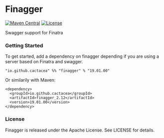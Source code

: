 # Finagger
[![Maven Central](https://maven-badges.herokuapp.com/maven-central/io.github.cactacea/finagger_2.12/badge.svg)](https://maven-badges.herokuapp.com/maven-central/io.github.cactacea/finagger_2.12)
[![License](https://img.shields.io/badge/License-Apache%202.0-blue.svg)](https://opensource.org/licenses/Apache-2.0)

Swagger support for Finatra

### Getting Started

To get started, add a dependency on finagger depending if you are using a server based on Finatra and swagger.

```
"io.github.cactacea" %% "finagger" % "19.01.00"
```
Or similarily with Maven:
```
<dependency>
  <groupId>io.github.cactacea</groupId>
  <artifactId>finagger_2.12</artifactId>
  <version>19.01.00</version>
</dependency>
```

### License

Finagger is released under the Apache License. See LICENSE for details.
